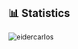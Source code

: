 ## 📊 Statistics
<p>
    <img src="https://github-readme-stats.vercel.app/api?username=hakozaki&show_icons=true&count_private=true" alt="eidercarlos" />
</p>
